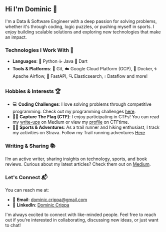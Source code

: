 ## Hi I'm Dominic 👋

I'm a Data & Software Engineer with a deep passion for solving problems, whether it's through coding, logic puzzles, or pushing myself in sports. I enjoy building scalable solutions and exploring new technologies that make an impact.

### Technologies I Work With 🔧

- **Languages**: 🐍 Python ☕ Java 🏹 Dart
- **Tools & Platforms**: 🔀 Git, ☁️ Google Cloud Platform (GCP), 🐋 Docker, 🌀 Apache Airflow, 🚀 FastAPI, 🔍 Elasticsearch, 💧 Dataflow and more! 

### Hobbies & Interests 🏆
- 💻 **Coding Challenges**: I love solving problems through competitive programming. Check out my programming challenges [here](https://github.com/Domyy95/Challenges).
- 🕵️‍♂️ **Capture The Flag (CTF)**: I enjoy participating in CTFs! You can read my [write-ups](https://medium.com/@dominic.crippa/list/ctf-writeups-5d468a41487e) on Medium or view my [profile](https://ctftime.org/user/94351?source=user_about----------------------ffacadf6212f---------------) on CTFtime.
- 🏃‍♂️ **Sports & Adventures**: As a trail runner and hiking enthusiast, I track my activities on Strava. Follow my Trail running adventures [Here](https://www.strava.com/athletes/119204317)

### Writing & Sharing 📚
I’m an active writer, sharing insights on technology, sports, and book reviews. Curious about my latest articles? Check them out on [Medium](https://medium.com/@dominic.crippa).

### Let's Connect 📬
You can reach me at:

- 📧 **Email**: dominic.crippa@gmail.com
- 💼 **LinkedIn**: [Dominic Crippa](https://www.linkedin.com/in/dominic-crippa/)

I'm always excited to connect with like-minded people. Feel free to reach out if you're interested in collaborating, discussing new ideas, or just want to chat!
